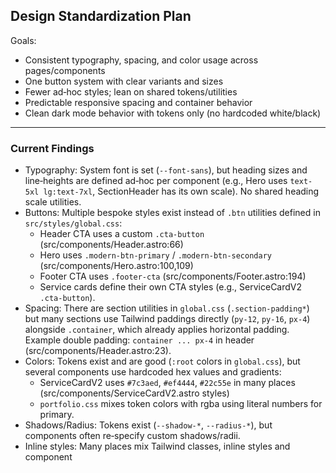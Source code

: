 ## Design Standardization Plan

Goals:

- Consistent typography, spacing, and color usage across pages/components
- One button system with clear variants and sizes
- Fewer ad‑hoc styles; lean on shared tokens/utilities
- Predictable responsive spacing and container behavior
- Clean dark mode behavior with tokens only (no hardcoded white/black)

---

### Current Findings

- Typography: System font is set (`--font-sans`), but heading sizes and line‑heights are defined ad‑hoc per component (e.g., Hero uses `text-5xl lg:text-7xl`, SectionHeader has its own scale). No shared heading scale utilities.
- Buttons: Multiple bespoke styles exist instead of `.btn` utilities defined in `src/styles/global.css`:
  - Header CTA uses a custom `.cta-button` (src/components/Header.astro:66)
  - Hero uses `.modern-btn-primary` / `.modern-btn-secondary` (src/components/Hero.astro:100,109)
  - Footer CTA uses `.footer-cta` (src/components/Footer.astro:194)
  - Service cards define their own CTA styles (e.g., ServiceCardV2 `.cta-button`).
- Spacing: There are section utilities in `global.css` (`.section-padding*`) but many sections use Tailwind paddings directly (`py-12`, `py-16`, `px-4`) alongside `.container`, which already applies horizontal padding. Example double padding: `container ... px-4` in header (src/components/Header.astro:23).
- Colors: Tokens exist and are good (`:root` colors in `global.css`), but several components use hardcoded hex values and gradients:
  - ServiceCardV2 uses `#7c3aed`, `#ef4444`, `#22c55e` in many places (src/components/ServiceCardV2.astro styles)
  - `portfolio.css` mixes token colors with rgba using literal numbers for primary.
- Shadows/Radius: Tokens exist (`--shadow-*`, `--radius-*`), but components often re‑specify custom shadows/radii.
- Inline styles: Many places mix Tailwind classes, inline styles and component <style> blocks. Recommend moving inline color/background to token‑backed utilities/classes where possible.

---

### Proposed Standards

Typography

- Headings: Add global heading utilities and use them project‑wide:
  - `.heading-1`: clamp(2.25rem, 2vw + 1.5rem, 3.5rem); 700; tight leading
  - `.heading-2`: clamp(1.875rem, 1.5vw + 1.25rem, 2.5rem); 700
  - `.heading-3`: 1.5rem; 600
  - Apply consistent margins: `margin-bottom: var(--space-4)` for headings.
- Body text: Default `1rem` with `line-height: 1.7`; keep `.prose` for rich text and ensure components don’t override color/line‑height per‑component unless necessary.
- Font family: Keep `--font-sans` or consider introducing a brand font via `@font-face` and map it to `--font-sans` for a single switch.

Spacing & Layout

- Containers: Use `.container` only (it already applies horizontal padding). Remove extra `px-4` when `.container` is present.
- Section spacing: Standardize sections to `.section-padding` (default), with `-sm`/`-lg` only when needed. Avoid ad‑hoc `py-*` on root sections.
- Component spacing: Prefer tokenized spacing (`var(--space-*)`) in component CSS and Tailwind equivalents where appropriate.

Colors & Theming

- Use only token colors from `:root` in `global.css` for both light and dark. Replace any hardcoded hexes in components with the corresponding token or an rgba of token rgb vars.
- Define semantic aliases for clarity where helpful (e.g., `--color-brand`, `--color-surface`, `--color-muted`).
- Gradients: Add shared gradient utilities (e.g., `.bg-gradient-brand`, `.text-gradient-brand`) built from tokens and reuse those instead of per‑component implementations.

Buttons

- Adopt the existing `.btn` system in `src/styles/global.css` as the single source of truth.
- Variants to support:
  - Primary: `.btn .btn-primary`
  - Secondary: `.btn .btn-secondary`
  - Outline: `.btn .btn-outline`
  - Accent (optional): `.btn .btn-accent`
  - Sizes: `.btn-sm`, `.btn-lg`
- Migration: Convert all bespoke CTAs to `.btn` variants (see Migration Examples below).

Cards/Badges/Shadows

- Cards: Use `.card` from `global.css` as the base, extend with minimal component‑specific styles.
- Badges: Consolidate to `.badge` + variant classes already provided in `global.css`.
- Shadows/radii: Use `--shadow-*` and `--radius-*` consistently; avoid arbitrary values per component.

Animations & Motion

- Use the `--transition-*` tokens for timings and keep hover transforms modest for consistency.
- Ensure `prefers-reduced-motion` fallbacks are present (many components already do this—continue the pattern globally).

Dark Mode

- Replace any hardcoded `white`/`black` overlays and borders with token‑based rgba using `--color-*-rgb` variables. Example: white highlight sweeps → `rgba(var(--color-dark-text-rgb), 0.2)` in dark mode.

---

### Migration Examples (by file)

Header CTA

- File: `src/components/Header.astro:66`
- Replace custom `.cta-button` with standardized button classes:
  - Before: `class="cta-button ... px-6 py-2 text-sm ... rounded-lg ..."`
  - After: `class="btn btn-primary btn-sm"`
- Also remove duplicate padding on container if present:
  - `src/components/Header.astro:23` → drop `px-4` when using `.container`.

Hero Buttons

- File: `src/components/Hero.astro:100,109`
- Replace `.modern-btn-primary` → `btn btn-primary btn-lg`
- Replace `.modern-btn-secondary` → `btn btn-secondary btn-lg`
- Remove the component‑specific button CSS blocks under “Modern buttons”.

Footer CTA

- File: `src/components/Footer.astro:194`
- Replace `.footer-cta` → `btn btn-primary btn-lg`
- Leverage existing `.btn` hover/focus styles instead of bespoke rules in `<style>`.

Service Cards

- File: `src/components/ServiceCardV2.astro`
  - Replace hardcoded colors (`#7c3aed`, `#ef4444`, `#22c55e`) with tokens:
    - `var(--color-primary)`, `var(--color-primary-dark)`, `var(--color-accent)`, `var(--color-success)` and corresponding `*-rgb` for rgba.
  - Replace `.cta-button` with `btn btn-primary` and delete redundant hover keyframes that mimic button hover.
  - Use `--shadow-*` and `--radius-*` for box‑shadows and radii.

Portfolio Styles

- File: `src/styles/portfolio.css`
  - Convert rgba literals for primary to use token `--color-primary-rgb`.
  - Ensure tags and CTAs use `.badge` and `.btn` variants where feasible.

Section Spacing

- Wherever sections use `py-12`, `py-16`, etc., replace with `.section-padding(-sm|-lg)` as appropriate. Example:
  - `src/components/CTA.astro` root section → `.section-padding` (and remove ad‑hoc `py-12`).

Typography Scale

- Add `.heading-*` utilities in `global.css` and replace scattered `text-5xl`, `md:text-4xl`, etc., with utility classes:
  - Example in `src/components/Hero.astro:81` → `class="heading-1"`
  - Example in `src/components/SectionHeader.astro` → map `textSize` prop to `.heading-2`/`.heading-3` classes.

Gradients

- Introduce shared utilities in `global.css`:
  - `.bg-gradient-brand { background: linear-gradient(135deg, var(--color-primary), var(--color-secondary)); }`
  - `.text-gradient-brand { background: linear-gradient(135deg, var(--color-primary), var(--color-secondary), var(--color-accent)); -webkit-background-clip: text; background-clip: text; -webkit-text-fill-color: transparent; }`
- Use these in Hero, CTA, Header nav indicators, etc., instead of per‑component gradients.

---

### Concrete To‑Dos (Suggested Order)

1) Buttons unification

- Replace bespoke CTAs in Header, Hero, Footer, ServiceCardV2 with `.btn` variants.
- Delete redundant per‑component button CSS.

2) Spacing and containers

- Remove extra `px-4` where `.container` is used (Header: `src/components/Header.astro:23`).
- Normalize section paddings to `.section-padding*`.

3) Colors cleanup

- Replace all hardcoded hex colors in `ServiceCardV2.astro` with tokens.
- Update `portfolio.css` to use `var(--color-primary-rgb)` for rgba expressions.

4) Typography scale

- Add `.heading-1/2/3` utilities to `global.css`.
- Migrate components to new heading utilities.

5) Gradients utilities

- Add `.bg-gradient-brand` and `.text-gradient-brand` in `global.css`.
- Replace per‑component gradient definitions.

6) Shadows/radii

- Swap custom shadows/radii across components to use `--shadow-*` and `--radius-*`.

7) Dark mode passes

- Replace white overlays/borders in Hero/CTA/Footer with token‑based rgba.
- Confirm contrast meets WCAG for both modes.

---

### Quick Code Snippets

- Standard button usage:

  ```html
  <a href="/contact" class="btn btn-primary btn-lg">Solicită ofertă</a>
  <a href="/servicii" class="btn btn-secondary btn-lg">Află mai multe</a>
  <button class="btn btn-outline btn-sm">Detalii</button>
  ```

- Example tokenized rgba (replace hex):

  ```css
  /* Before */
  box-shadow: 0 4px 15px rgba(124, 58, 237, 0.3);

  /* After */
  box-shadow: 0 4px 15px rgba(var(--color-primary-rgb), 0.3);
  ```

- Example container cleanup:

  ```html
  <!-- Before -->
  <div class="container mx-auto px-4">...</div>
  <!-- After (container already sets horizontal padding) -->
  <div class="container">...</div>
  ```

---

### Optional Enhancements

- Brand font: add one via `@font-face` and map to `--font-sans` for an instant brand lift.
- Token aliases: add `--color-brand`, `--color-surface`, `--color-muted` to simplify reasoning.
- Components library: extract shared elements (badge, card header, section header) into partials or class utilities to further reduce duplication.

---

### Files Touched (for reference)

- Colors/spacing tokens: `src/styles/global.css`
- Buttons/cards/badges utilities: `src/styles/global.css`
- Header CTA: `src/components/Header.astro:66`
- Hero CTAs: `src/components/Hero.astro:100`, `src/components/Hero.astro:109`
- Footer CTA: `src/components/Footer.astro:194`
- Service CTA V2: `src/components/ServiceCardV2.astro`
- Portfolio styles: `src/styles/portfolio.css`

---

If you want, I can implement Phase 1 (buttons + container/spacing cleanup) in a small PR to show the pattern before rolling it out project‑wide.

